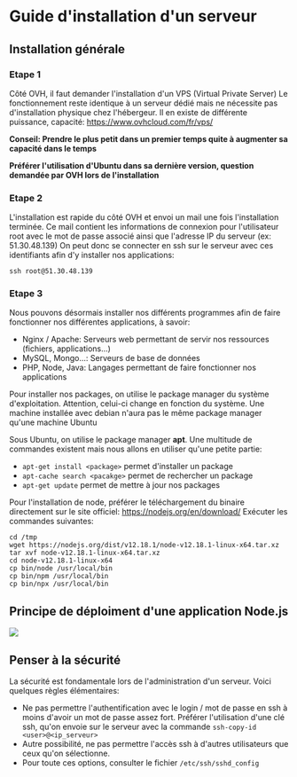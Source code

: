 # Guide d'installation d'un serveur

## Installation générale

### Etape 1
Côté OVH, il faut demander l'installation d'un VPS (Virtual Private Server)
Le fonctionnement reste identique à un serveur dédié mais ne nécessite pas d'installation
physique chez l'hébergeur. Il en existe de différente puissance, capacité: https://www.ovhcloud.com/fr/vps/

**Conseil: Prendre le plus petit dans un premier temps quite à augmenter sa capacité dans le temps**

**Préférer l'utilisation d'Ubuntu dans sa dernière version, question demandée par OVH lors de l'installation** 

### Etape 2
L'installation est rapide du côté OVH et envoi un mail une fois l'installation terminée. Ce mail contient
les informations de connexion pour l'utilisateur root avec le mot de passe associé ainsi que l'adresse IP du serveur (ex: 51.30.48.139)
On peut donc se connecter en ssh sur le serveur avec ces identifiants afin d'y installer nos applications:

```
ssh root@51.30.48.139
```

### Etape 3
Nous pouvons désormais installer nos différents programmes afin de faire fonctionner nos différentes applications, à savoir:

* Nginx / Apache: Serveurs web permettant de servir nos ressources (fichiers, applications...)
* MySQL, Mongo...: Serveurs de base de données
* PHP, Node, Java: Langages permettant de faire fonctionner nos applications

Pour installer nos packages, on utilise le package manager du système d'exploitation. Attention, celui-ci
change en fonction du système. Une machine installée avec debian n'aura pas le même package manager qu'une machine Ubuntu

Sous Ubuntu, on utilise le package manager **apt**. Une multitude de commandes existent mais nous allons en utiliser qu'une petite partie:

* `apt-get install <package>` permet d'installer un package
* `apt-cache search <pacakge>` permet de rechercher un package
* `apt-get update` permet de mettre à jour nos packages 

Pour l'installation de node, préférer le téléchargement du binaire directement sur le site officiel: https://nodejs.org/en/download/
Exécuter les commandes suivantes:
```
cd /tmp
wget https://nodejs.org/dist/v12.18.1/node-v12.18.1-linux-x64.tar.xz
tar xvf node-v12.18.1-linux-x64.tar.xz
cd node-v12.18.1-linux-x64
cp bin/node /usr/local/bin
cp bin/npm /usr/local/bin
cp bin/npx /usr/local/bin
```

## Principe de déploiment d'une application Node.js

[![](https://imgur.com/8OMZg2Q.png)]()

## Penser à la sécurité
La sécurité est fondamentale lors de l'administration d'un serveur. Voici quelques règles élémentaires:
* Ne pas permettre l'authentification avec le login / mot de passe en ssh à moins d'avoir un mot de passe assez fort. Préférer l'utilisation d'une clé ssh, qu'on envoie sur le serveur avec la commande `ssh-copy-id <user>@<ip_serveur>`
* Autre possibilité, ne pas permettre l'accès ssh à d'autres utilisateurs que ceux qu'on sélectionne.
* Pour toute ces options, consulter le fichier `/etc/ssh/sshd_config`
